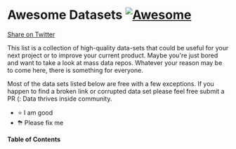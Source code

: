 # Awesome Datasets [![Awesome](https://cdn.rawgit.com/sindresorhus/awesome/d7305f38d29fed78fa85652e3a63e154dd8e8829/media/badge.svg)](https://github.com/Danlobaton/awesome-datasets)

[Share on Twitter](https://twitter.com/intent/tweet?text=I%20believe%20data%20should%20be%20open%20to%20everyone,%20so%20I%20compiled%20a%20list%20of%20cool%20datasets%20and%20decided%20to%20create%20Awesome-Datasets%20%E2%80%94A%20collection%20of%20fun%20open%20datasets%20for%20everyone%20out%20there!%20https://github.com/Danlobaton/awesome-datasets%20via%20@dlobaton58)

This list is a collection of high-quality data-sets that could be useful for your next project or to improve your current product. Maybe you're just bored and want to take a look at mass data repos. Whatever your reason may be to come here, there is something for everyone.

Most of the data sets listed below are free with a few exceptions. If you happen to find a broken link or corrupted data set please feel free submit a PR (: Data thrives inside community.

* ⭐️ I am good
* ⛈ Please fix me

#### Table of Contents
